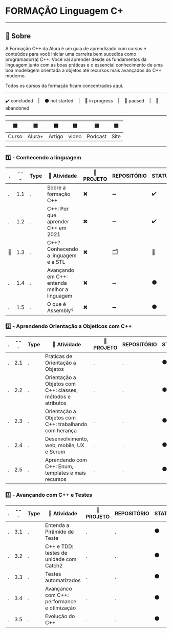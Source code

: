 # FORMAÇÃO Linguagem C+

---

## 📌 Sobre
  A Formação C++ da Alura é um guia de aprendizado com cursos e conteúdos para você iniciar uma carreira bem sucedida como programador(a) C++. Você vai aprender desde os fundamentos da linguagem junto com as boas práticas e o essencial conhecimento de uma boa modelagem orientada a objetos até recursos mais avançados do C++ moderno.

  Todos os cursos da formação ficam concentrados aqui.

---

<p>
  ✔️ concluded &nbsp;&nbsp;&nbsp;|&nbsp;&nbsp;&nbsp;
  ⚫ not started &nbsp;&nbsp;&nbsp;|&nbsp;&nbsp;&nbsp;
  🔵 in progress &nbsp;&nbsp;&nbsp;|&nbsp;&nbsp;&nbsp;
  🔶 paused &nbsp;&nbsp;&nbsp;|&nbsp;&nbsp;&nbsp;
  🔴 abandoned 
</p>

---
| 🟪 | 🟦 | 🟫 | 🟥 | 🟨 | 🟩 |
| --- | --- | --- | --- | --- | --- |
| Curso | Alura+ | Artigo | video | Podcast | Site |

---

### 1️⃣ - Conhecendo a linguagem
| . | --- | Type | 📘 Atividade | 🔗 PROJETO | REPOSITÓRIO | STATUS |
| --- | --- | --- | --- | --- | --- | --- |
| . | 1.1 | . | Sobre a formação C++ | ✖️ | ➖ | ✔️ |
| .  | 1.2 | . | C++: Por que aprender C++ em 2021 | ✖️ | ➖ | ✔️ |
| 🚩  | 1.3 | . | C++? Conhecendo a linguagem e a STL | ✖️ | [🗂️](./CPlusPlus_Conhecendo_Linguagem_e_STL/) | 🔵 |
| .  | 1.4 | . | Avançando em C++: entenda melhor a linguagem | ✖️ | ➖ | ⚫ |
| .  | 1.5 | . | O que é Assembly? | ✖️ | ➖ | ⚫ |



### 2️⃣ - Aprendendo Orientação a Objeticos com C++

| . | --- | Type | 📘 Atividade | 🔗 PROJETO | REPOSITÓRIO | STATUS |
| --- | --- | --- | --- | --- | --- | --- |
| . | 2.1 | . | Práticas de Orientação a Objetos | . | . | ⚫ |
| . | 2.2 | . | Orientação a Objetos com C++: classes, métodos e atributos | . | . | ⚫ |
| . | 2.3 | . | Orientação a Objetos com C++: trabalhando com herança | . | . | ⚫ |
| . | 2.4 | . | Desenvolvimento, web, mobile, UX e Scrum | . | . | ⚫ |
| . | 2.5 | . | Aprendendo com C++: Enum, templates e mais recursos | . | . | ⚫ |


### 3️⃣ - Avançando com C++ e Testes

| . | --- | Type | 📘 Atividade | 🔗 PROJETO | REPOSITÓRIO | STATUS |
| --- | --- | --- | --- | --- | --- | --- |
| . | 3.1 | . | Entenda a Pirâmide de Teste | . | . | ⚫ |
| . | 3.2 | . | C++ e TDD: testes de unidade com Catch2 | . | . | ⚫ |
| . | 3.3 | . | Testes automatizados | . | . | ⚫ |
| . | 3.4 | . | Avançanco com C++: performance e otimização | . | . | ⚫ |
| . | 3.5 | . | Evolução do C++ | . | . | ⚫ |

